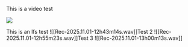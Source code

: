 This is a video test

![](https://youtu.be/sqEqmGDtOBk)

This is an lfs test
![[Rec-2025.11.01-12h43m14s.wav]]Test 2
![[Rec-2025.11.01-12h55m23s.wav]]Test 3
![[Rec-2025.11.01-13h00m13s.wav]]
